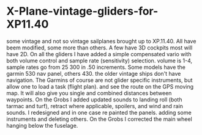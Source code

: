 # X-Plane-vintage-gliders-for-XP11.40
some vintage and not so vintage sailplanes brought up to XP.11.40. All have beem modified, some more than others. A few have 3D cockpits most will have 2D.
On all the gliders I have added a simple compensated vario with both volume control and sample rate (sensitivity) selection. volume is 1-4, sample rates go from 25 300 in .50 increments.
Some models have the garmin 530 nav panel, others 430. the older vintage ships don't have navigation. The Garmins of course are not glider specific instruments, but allow one to load a task (flight plan). and see the route on the GPS moving map. It will also give you single and combined distances between waypoints.
On the Grobs I added updated sounds to landing roll (both tarmac and turf), retract where applicable, spoilers, and wind and rain sounds.
I redesigned and in one case re painted the panels. adding some instruments and deleting others. On  the Grobs I corrected the main wheel hanging below the fuselage.
